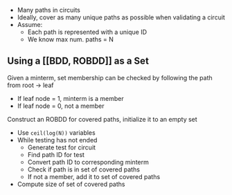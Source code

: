 - Many paths in circuits
- Ideally, cover as many unique paths as possible when validating a circuit
- Assume:
	- Each path is represented with a unique ID
	- We know max num. paths = N

## Using a [[BDD, ROBDD]] as a Set
Given a minterm, set membership can be checked by following the path from root -> leaf
- If leaf node = 1, minterm is a member
- If leaf node = 0, not a member

Construct an ROBDD for covered paths, initialize it to an empty set
- Use `ceil(log(N))` variables
- While testing has not ended
	- Generate test for circuit
	- Find path ID for test
	- Convert path ID to corresponding minterm
	- Check if path is in set of covered paths
	- If not a member, add it to set of covered paths
- Compute size of set of covered paths

